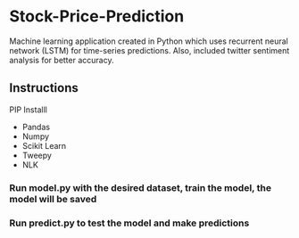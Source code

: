 # Stock-Price-Prediction
Machine learning application created in Python which uses recurrent neural network (LSTM) for time-series predictions. Also, included twitter sentiment analysis for better accuracy.

## Instructions
PIP Installl
- Pandas
- Numpy
- Scikit Learn
- Tweepy
- NLK

### Run model.py with the desired dataset, train the model, the model will be saved
### Run predict.py to test the model and make predictions
